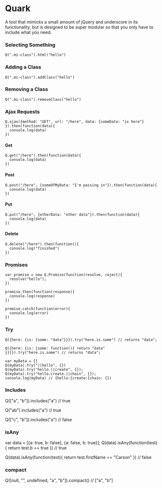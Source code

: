 # Quark

A tool that mimicks a small amount of jQuery and underscore in its functionality, but is designed to be super modular so that you only have to include what you need.

### Selecting Something
```
Q(".mi-class").html("hello")
```

### Adding a Class
```
Q(".mi-class").addClass("hello")
```


### Removing a Class
```
Q(".mi-class").removeClass("hello")
```


### Ajax Requests
```
Q.ajax({method: "GET", url: "/here", data: {someData: "is here"} }).then(function(data){
  console.log(data)
})
```

#### Get
```
Q.get("/here").then(function(data){
  console.log(data)
})
```

#### Post
```
Q.post("/here", {someOfMyData: "I'm passing in"}).then(function(data){
  console.log(data)
})
```

#### Put
```
Q.put("/here", {otherData: "other data"}).then(function(data){
  console.log(data)
})
```

#### Delete
```
Q.delete("/here").then(function(){
  console.log("finished")
})
```


### Promises
```
var promise = new Q.Promise(function(resolve, reject){
  resolve("hello");
})

promise.then(function(response){
  console.log(response)
})

promise.catch(function(error){
  console.log(error)
})
```


### Try
```
Q({here: {is: {some: "data"}}}).try("here.is.some") // returns "data";

Q({here: {is: {some: function(){ return "data" }}}}).try("here.is.some") // returns "data";

var myData = {}
Q(myData).try("||hello", {})
Q(myData).try("hello.||create", {});
Q(myData).try("hello.create.||chain", {});
console.log(myData) // {hello:{create:{chain: {})
```


### Includes

Q(["a", "b"]).includes("a") // true

Q("ab").includes("a") // true

Q(["c", "b"]).includes("a") // false

### isAny
var data = [{a: true, b: false}, {a: false, b: true}];
Q(data).isAny(function(test){ 
  return test.b == true 
}) // true

Q(data).isAny(function(test){ 
  return test.firstName == "Carson"
}) // false


### compact
Q([null, "", undefined, "a", "b"]).compact() // ["a", "b"]
